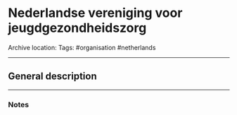 # Nederlandse vereniging voor jeugdgezondheidszorg
Archive location:
Tags: #organisation #netherlands 

---
## General description

---
### Notes